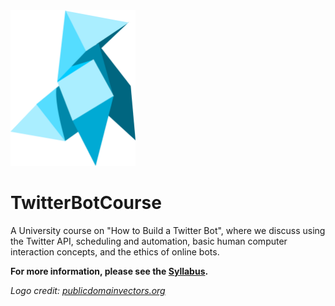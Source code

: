 <img src="https://github.com/jradavenport/TwitterBotCourse/blob/master/assets/birdie.png" alt="robot" width="200"/>

# TwitterBotCourse

A University course on "How to Build a Twitter Bot", where we discuss using the Twitter API, scheduling and automation, basic human computer interaction concepts, and the ethics of online bots.

**For more information, please see the [Syllabus](Syllabus.md).**


*Logo credit: [publicdomainvectors.org](https://publicdomainvectors.org/en/free-clipart/Birdie-paper-image/51219.html)*
